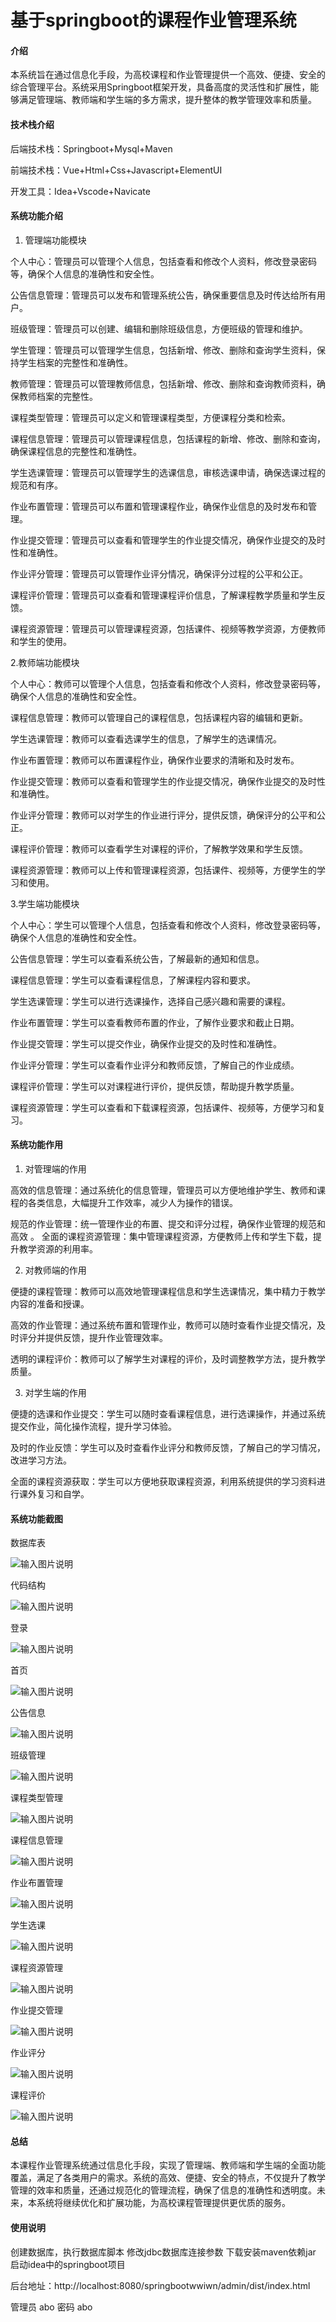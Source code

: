 # 基于springboot的课程作业管理系统

#### 介绍
本系统旨在通过信息化手段，为高校课程和作业管理提供一个高效、便捷、安全的综合管理平台。系统采用Springboot框架开发，具备高度的灵活性和扩展性，能够满足管理端、教师端和学生端的多方需求，提升整体的教学管理效率和质量。

#### 技术栈介绍

后端技术栈：Springboot+Mysql+Maven

前端技术栈：Vue+Html+Css+Javascript+ElementUI

开发工具：Idea+Vscode+Navicate

#### 系统功能介绍

1. 管理端功能模块

个人中心：管理员可以管理个人信息，包括查看和修改个人资料，修改登录密码等，确保个人信息的准确性和安全性。

公告信息管理：管理员可以发布和管理系统公告，确保重要信息及时传达给所有用户。

班级管理：管理员可以创建、编辑和删除班级信息，方便班级的管理和维护。

学生管理：管理员可以管理学生信息，包括新增、修改、删除和查询学生资料，保持学生档案的完整性和准确性。

教师管理：管理员可以管理教师信息，包括新增、修改、删除和查询教师资料，确保教师档案的完整性。

课程类型管理：管理员可以定义和管理课程类型，方便课程分类和检索。

课程信息管理：管理员可以管理课程信息，包括课程的新增、修改、删除和查询，确保课程信息的完整性和准确性。

学生选课管理：管理员可以管理学生的选课信息，审核选课申请，确保选课过程的规范和有序。

作业布置管理：管理员可以布置和管理课程作业，确保作业信息的及时发布和管理。

作业提交管理：管理员可以查看和管理学生的作业提交情况，确保作业提交的及时性和准确性。

作业评分管理：管理员可以管理作业评分情况，确保评分过程的公平和公正。

课程评价管理：管理员可以查看和管理课程评价信息，了解课程教学质量和学生反馈。

课程资源管理：管理员可以管理课程资源，包括课件、视频等教学资源，方便教师和学生的使用。

2.教师端功能模块

个人中心：教师可以管理个人信息，包括查看和修改个人资料，修改登录密码等，确保个人信息的准确性和安全性。

课程信息管理：教师可以管理自己的课程信息，包括课程内容的编辑和更新。

学生选课管理：教师可以查看选课学生的信息，了解学生的选课情况。

作业布置管理：教师可以布置课程作业，确保作业要求的清晰和及时发布。

作业提交管理：教师可以查看和管理学生的作业提交情况，确保作业提交的及时性和准确性。

作业评分管理：教师可以对学生的作业进行评分，提供反馈，确保评分的公平和公正。

课程评价管理：教师可以查看学生对课程的评价，了解教学效果和学生反馈。

课程资源管理：教师可以上传和管理课程资源，包括课件、视频等，方便学生的学习和使用。

3.学生端功能模块

个人中心：学生可以管理个人信息，包括查看和修改个人资料，修改登录密码等，确保个人信息的准确性和安全性。

公告信息管理：学生可以查看系统公告，了解最新的通知和信息。

课程信息管理：学生可以查看课程信息，了解课程内容和要求。

学生选课管理：学生可以进行选课操作，选择自己感兴趣和需要的课程。

作业布置管理：学生可以查看教师布置的作业，了解作业要求和截止日期。

作业提交管理：学生可以提交作业，确保作业提交的及时性和准确性。

作业评分管理：学生可以查看作业评分和教师反馈，了解自己的作业成绩。

课程评价管理：学生可以对课程进行评价，提供反馈，帮助提升教学质量。

课程资源管理：学生可以查看和下载课程资源，包括课件、视频等，方便学习和复习。

#### 系统功能作用

1. 对管理端的作用

高效的信息管理：通过系统化的信息管理，管理员可以方便地维护学生、教师和课程的各类信息，大幅提升工作效率，减少人为操作的错误。

规范的作业管理：统一管理作业的布置、提交和评分过程，确保作业管理的规范和高效
。
全面的课程资源管理：集中管理课程资源，方便教师上传和学生下载，提升教学资源的利用率。

2. 对教师端的作用

便捷的课程管理：教师可以高效地管理课程信息和学生选课情况，集中精力于教学内容的准备和授课。

高效的作业管理：通过系统布置和管理作业，教师可以随时查看作业提交情况，及时评分并提供反馈，提升作业管理效率。

透明的课程评价：教师可以了解学生对课程的评价，及时调整教学方法，提升教学质量。

3. 对学生端的作用

便捷的选课和作业提交：学生可以随时查看课程信息，进行选课操作，并通过系统提交作业，简化操作流程，提升学习体验。

及时的作业反馈：学生可以及时查看作业评分和教师反馈，了解自己的学习情况，改进学习方法。

全面的课程资源获取：学生可以方便地获取课程资源，利用系统提供的学习资料进行课外复习和自学。

#### 系统功能截图

数据库表

![输入图片说明](images/1a6df9fcf2fd5b1ebba434c0004399c.png)

代码结构

![输入图片说明](images/9a7c7cad7e815f44d80d236ac66ea4e.png)

登录

![输入图片说明](images/a7abfb04542dd2f247890f0d9d71b66.png)

首页

![输入图片说明](images/00f1ba08b1c7f4337c516955111d263.png)

公告信息

![输入图片说明](images/ccbe39e7706cb193556098abbef49a0.png)

班级管理

![输入图片说明](images/2975a620929c20c22423bafc2743aef.png)

课程类型管理

![输入图片说明](images/408ee5ff4347b0af27f09a283fa8f44.png)

课程信息管理

![输入图片说明](images/b0fda59acc75bafa9cfab76e675273a.png)

作业布置管理

![输入图片说明](images/23fc70640194e6490f16343542c9faa.png)

学生选课

![输入图片说明](images/7d71a8d1e3a03ab2a8e739103ae2de3.png)

课程资源管理

![输入图片说明](images/8a31e56e97d379fba672dddf1b095b3.png)

作业提交管理

![输入图片说明](images/8a31e56e97d379fba672dddf1b095b3.png)

作业评分

![输入图片说明](images/b870a5dc4c0eb8ae1d1f676222ef21b.png)

课程评价

![输入图片说明](images/07237fb0fcca2b393889f9ba6a9f837.png)

#### 总结

本课程作业管理系统通过信息化手段，实现了管理端、教师端和学生端的全面功能覆盖，满足了各类用户的需求。系统的高效、便捷、安全的特点，不仅提升了教学管理的效率和质量，还通过规范化的管理流程，确保了信息的准确性和透明度。未来，本系统将继续优化和扩展功能，为高校课程管理提供更优质的服务。


#### 使用说明

创建数据库，执行数据库脚本 修改jdbc数据库连接参数 下载安装maven依赖jar 启动idea中的springboot项目

后台地址：http://localhost:8080/springbootwwiwn/admin/dist/index.html

管理员  abo 密码 abo

